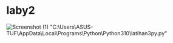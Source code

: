 # laby2
![Screenshot (1)](https://user-images.githubusercontent.com/115876367/197389519-9ba6ef73-51e2-4754-80fd-2582fc571d9a.png)
"C:\Users\ASUS-TUF\AppData\Local\Programs\Python\Python310\latihan3py.py"
